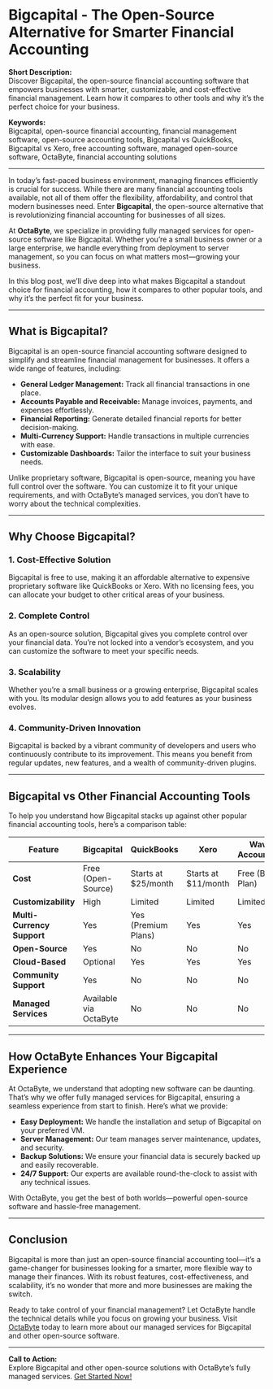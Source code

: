 # Bigcapital - The Open-Source Alternative for Smarter Financial Accounting

**Short Description:**  
Discover Bigcapital, the open-source financial accounting software that empowers businesses with smarter, customizable, and cost-effective financial management. Learn how it compares to other tools and why it’s the perfect choice for your business.

**Keywords:**  
Bigcapital, open-source financial accounting, financial management software, open-source accounting tools, Bigcapital vs QuickBooks, Bigcapital vs Xero, free accounting software, managed open-source software, OctaByte, financial accounting solutions

---

In today’s fast-paced business environment, managing finances efficiently is crucial for success. While there are many financial accounting tools available, not all of them offer the flexibility, affordability, and control that modern businesses need. Enter **Bigcapital**, the open-source alternative that is revolutionizing financial accounting for businesses of all sizes.

At **OctaByte**, we specialize in providing fully managed services for open-source software like Bigcapital. Whether you’re a small business owner or a large enterprise, we handle everything from deployment to server management, so you can focus on what matters most—growing your business.

In this blog post, we’ll dive deep into what makes Bigcapital a standout choice for financial accounting, how it compares to other popular tools, and why it’s the perfect fit for your business.

---

## What is Bigcapital?

Bigcapital is an open-source financial accounting software designed to simplify and streamline financial management for businesses. It offers a wide range of features, including:

- **General Ledger Management:** Track all financial transactions in one place.
- **Accounts Payable and Receivable:** Manage invoices, payments, and expenses effortlessly.
- **Financial Reporting:** Generate detailed financial reports for better decision-making.
- **Multi-Currency Support:** Handle transactions in multiple currencies with ease.
- **Customizable Dashboards:** Tailor the interface to suit your business needs.

Unlike proprietary software, Bigcapital is open-source, meaning you have full control over the software. You can customize it to fit your unique requirements, and with OctaByte’s managed services, you don’t have to worry about the technical complexities.

---

## Why Choose Bigcapital?

### 1. **Cost-Effective Solution**
Bigcapital is free to use, making it an affordable alternative to expensive proprietary software like QuickBooks or Xero. With no licensing fees, you can allocate your budget to other critical areas of your business.

### 2. **Complete Control**
As an open-source solution, Bigcapital gives you complete control over your financial data. You’re not locked into a vendor’s ecosystem, and you can customize the software to meet your specific needs.

### 3. **Scalability**
Whether you’re a small business or a growing enterprise, Bigcapital scales with you. Its modular design allows you to add features as your business evolves.

### 4. **Community-Driven Innovation**
Bigcapital is backed by a vibrant community of developers and users who continuously contribute to its improvement. This means you benefit from regular updates, new features, and a wealth of community-driven plugins.

---

## Bigcapital vs Other Financial Accounting Tools

To help you understand how Bigcapital stacks up against other popular financial accounting tools, here’s a comparison table:

| Feature                  | Bigcapital           | QuickBooks          | Xero                 | Wave Accounting      |
|--------------------------|----------------------|---------------------|----------------------|----------------------|
| **Cost**                 | Free (Open-Source)   | Starts at $25/month | Starts at $11/month  | Free (Basic Plan)    |
| **Customizability**      | High                 | Limited             | Limited              | Limited              |
| **Multi-Currency Support** | Yes                | Yes (Premium Plans) | Yes                  | Yes                  |
| **Open-Source**          | Yes                  | No                  | No                   | No                   |
| **Cloud-Based**          | Optional             | Yes                 | Yes                  | Yes                  |
| **Community Support**    | Yes                  | No                  | No                   | No                   |
| **Managed Services**     | Available via OctaByte | No                 | No                   | No                   |

---

## How OctaByte Enhances Your Bigcapital Experience

At OctaByte, we understand that adopting new software can be daunting. That’s why we offer fully managed services for Bigcapital, ensuring a seamless experience from start to finish. Here’s what we provide:

- **Easy Deployment:** We handle the installation and setup of Bigcapital on your preferred VM.
- **Server Management:** Our team manages server maintenance, updates, and security.
- **Backup Solutions:** We ensure your financial data is securely backed up and easily recoverable.
- **24/7 Support:** Our experts are available round-the-clock to assist with any technical issues.

With OctaByte, you get the best of both worlds—powerful open-source software and hassle-free management.

---

## Conclusion

Bigcapital is more than just an open-source financial accounting tool—it’s a game-changer for businesses looking for a smarter, more flexible way to manage their finances. With its robust features, cost-effectiveness, and scalability, it’s no wonder that more and more businesses are making the switch.

Ready to take control of your financial management? Let OctaByte handle the technical details while you focus on growing your business. Visit [OctaByte](https://octabyte.io) today to learn more about our managed services for Bigcapital and other open-source software.

---

**Call to Action:**  
Explore Bigcapital and other open-source solutions with OctaByte’s fully managed services. [Get Started Now!](https://octabyte.io)